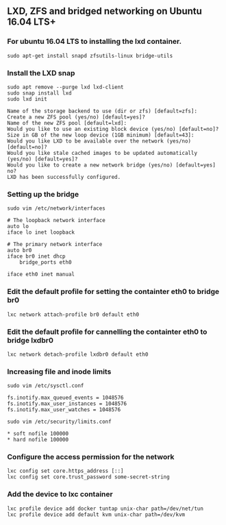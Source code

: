 LXD, ZFS and bridged networking on Ubuntu 16.04 LTS+
------

### For ubuntu 16.04 LTS to installing the lxd container.

    sudo apt-get install snapd zfsutils-linux bridge-utils

### Install the LXD snap

    sudo apt remove --purge lxd lxd-client
    sudo snap install lxd
    sudo lxd init
    
    Name of the storage backend to use (dir or zfs) [default=zfs]: 
    Create a new ZFS pool (yes/no) [default=yes]? 
    Name of the new ZFS pool [default=lxd]: 
    Would you like to use an existing block device (yes/no) [default=no]? 
    Size in GB of the new loop device (1GB minimum) [default=43]: 
    Would you like LXD to be available over the network (yes/no) [default=no]? 
    Would you like stale cached images to be updated automatically (yes/no) [default=yes]? 
    Would you like to create a new network bridge (yes/no) [default=yes] no? 
    LXD has been successfully configured.

### Setting up the bridge

    sudo vim /etc/network/interfaces

    # The loopback network interface
    auto lo
    iface lo inet loopback

    # The primary network interface
    auto br0
    iface br0 inet dhcp
	    bridge_ports eth0

    iface eth0 inet manual 

### Edit the default profile for setting the containter eth0 to bridge br0

    lxc network attach-profile br0 default eth0

### Edit the default profile for cannelling the containter eth0 to bridge lxdbr0

    lxc network detach-profile lxdbr0 default eth0

### Increasing file and inode limits

    sudo vim /etc/sysctl.conf
 
    fs.inotify.max_queued_events = 1048576
    fs.inotify.max_user_instances = 1048576
    fs.inotify.max_user_watches = 1048576

    sudo vim /etc/security/limits.conf
    
    * soft nofile 100000
    * hard nofile 100000

### Configure the access permission for the network

    lxc config set core.https_address [::]
    lxc config set core.trust_password some-secret-string

### Add the device to lxc container

    lxc profile device add docker tuntap unix-char path=/dev/net/tun
    lxc profile device add default kvm unix-char path=/dev/kvm

